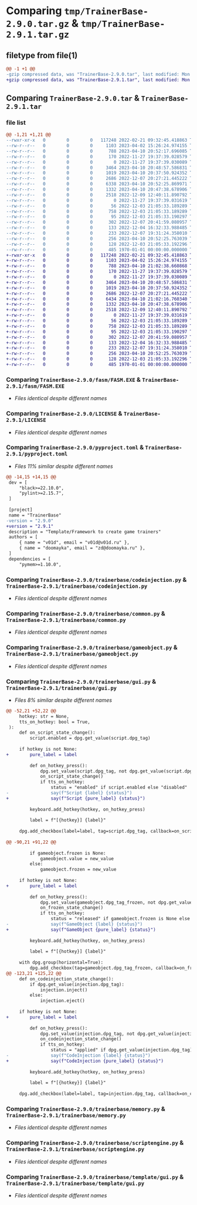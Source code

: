 # Comparing `tmp/TrainerBase-2.9.0.tar.gz` & `tmp/TrainerBase-2.9.1.tar.gz`

## filetype from file(1)

```diff
@@ -1 +1 @@
-gzip compressed data, was "TrainerBase-2.9.0.tar", last modified: Mon Apr 10 20:53:25 2023, max compression
+gzip compressed data, was "TrainerBase-2.9.1.tar", last modified: Mon Apr 10 21:03:01 2023, max compression
```

## Comparing `TrainerBase-2.9.0.tar` & `TrainerBase-2.9.1.tar`

### file list

```diff
@@ -1,21 +1,21 @@
--rwxr-xr-x   0        0        0   117248 2022-02-21 09:32:45.418863 TrainerBase-2.9.0/fasm/FASM.EXE
--rw-r--r--   0        0        0     1103 2023-04-02 15:26:24.974155 TrainerBase-2.9.0/LICENSE
--rw-r--r--   0        0        0      788 2023-04-10 20:52:17.696085 TrainerBase-2.9.0/pyproject.toml
--rw-r--r--   0        0        0      170 2022-11-27 19:37:39.028579 TrainerBase-2.9.0/README.md
--rw-r--r--   0        0        0        0 2022-11-27 19:37:39.030089 TrainerBase-2.9.0/trainerbase/__init__.py
--rw-r--r--   0        0        0     3464 2023-04-10 20:48:57.586831 TrainerBase-2.9.0/trainerbase/codeinjection.py
--rw-r--r--   0        0        0     1019 2023-04-10 20:37:50.924352 TrainerBase-2.9.0/trainerbase/common.py
--rw-r--r--   0        0        0     2686 2022-12-07 20:27:21.445222 TrainerBase-2.9.0/trainerbase/gameobject.py
--rw-r--r--   0        0        0     6338 2023-04-10 20:52:25.869971 TrainerBase-2.9.0/trainerbase/gui.py
--rw-r--r--   0        0        0     1332 2023-04-10 20:47:38.678906 TrainerBase-2.9.0/trainerbase/memory.py
--rw-r--r--   0        0        0     2518 2022-12-09 12:40:11.890792 TrainerBase-2.9.0/trainerbase/scriptengine.py
--rw-r--r--   0        0        0        0 2022-11-27 19:37:39.031619 TrainerBase-2.9.0/trainerbase/template/__init__.py
--rw-r--r--   0        0        0       56 2022-12-03 21:05:33.189289 TrainerBase-2.9.0/trainerbase/template/config.py
--rw-r--r--   0        0        0      758 2022-12-03 21:05:33.189289 TrainerBase-2.9.0/trainerbase/template/gui.py
--rw-r--r--   0        0        0       95 2022-12-03 21:05:33.190297 TrainerBase-2.9.0/trainerbase/template/injections.py
--rw-r--r--   0        0        0      302 2022-12-07 20:41:59.080957 TrainerBase-2.9.0/trainerbase/template/main.py
--rw-r--r--   0        0        0      133 2022-12-04 16:32:33.988485 TrainerBase-2.9.0/trainerbase/template/objects.py
--rw-r--r--   0        0        0      233 2022-12-07 19:31:24.358010 TrainerBase-2.9.0/trainerbase/template/scripts.py
--rw-r--r--   0        0        0      256 2023-04-10 20:52:25.763039 TrainerBase-2.9.0/trainerbase/tts.py
--rw-r--r--   0        0        0      128 2022-12-03 21:05:33.192296 TrainerBase-2.9.0/trainerbase/use_trainer_template.py
--rw-r--r--   0        0        0      485 1970-01-01 00:00:00.000000 TrainerBase-2.9.0/PKG-INFO
+-rwxr-xr-x   0        0        0   117248 2022-02-21 09:32:45.418863 TrainerBase-2.9.1/fasm/FASM.EXE
+-rw-r--r--   0        0        0     1103 2023-04-02 15:26:24.974155 TrainerBase-2.9.1/LICENSE
+-rw-r--r--   0        0        0      788 2023-04-10 21:02:38.660868 TrainerBase-2.9.1/pyproject.toml
+-rw-r--r--   0        0        0      170 2022-11-27 19:37:39.028579 TrainerBase-2.9.1/README.md
+-rw-r--r--   0        0        0        0 2022-11-27 19:37:39.030089 TrainerBase-2.9.1/trainerbase/__init__.py
+-rw-r--r--   0        0        0     3464 2023-04-10 20:48:57.586831 TrainerBase-2.9.1/trainerbase/codeinjection.py
+-rw-r--r--   0        0        0     1019 2023-04-10 20:37:50.924352 TrainerBase-2.9.1/trainerbase/common.py
+-rw-r--r--   0        0        0     2686 2022-12-07 20:27:21.445222 TrainerBase-2.9.1/trainerbase/gameobject.py
+-rw-r--r--   0        0        0     6434 2023-04-10 21:02:16.760340 TrainerBase-2.9.1/trainerbase/gui.py
+-rw-r--r--   0        0        0     1332 2023-04-10 20:47:38.678906 TrainerBase-2.9.1/trainerbase/memory.py
+-rw-r--r--   0        0        0     2518 2022-12-09 12:40:11.890792 TrainerBase-2.9.1/trainerbase/scriptengine.py
+-rw-r--r--   0        0        0        0 2022-11-27 19:37:39.031619 TrainerBase-2.9.1/trainerbase/template/__init__.py
+-rw-r--r--   0        0        0       56 2022-12-03 21:05:33.189289 TrainerBase-2.9.1/trainerbase/template/config.py
+-rw-r--r--   0        0        0      758 2022-12-03 21:05:33.189289 TrainerBase-2.9.1/trainerbase/template/gui.py
+-rw-r--r--   0        0        0       95 2022-12-03 21:05:33.190297 TrainerBase-2.9.1/trainerbase/template/injections.py
+-rw-r--r--   0        0        0      302 2022-12-07 20:41:59.080957 TrainerBase-2.9.1/trainerbase/template/main.py
+-rw-r--r--   0        0        0      133 2022-12-04 16:32:33.988485 TrainerBase-2.9.1/trainerbase/template/objects.py
+-rw-r--r--   0        0        0      233 2022-12-07 19:31:24.358010 TrainerBase-2.9.1/trainerbase/template/scripts.py
+-rw-r--r--   0        0        0      256 2023-04-10 20:52:25.763039 TrainerBase-2.9.1/trainerbase/tts.py
+-rw-r--r--   0        0        0      128 2022-12-03 21:05:33.192296 TrainerBase-2.9.1/trainerbase/use_trainer_template.py
+-rw-r--r--   0        0        0      485 1970-01-01 00:00:00.000000 TrainerBase-2.9.1/PKG-INFO
```

### Comparing `TrainerBase-2.9.0/fasm/FASM.EXE` & `TrainerBase-2.9.1/fasm/FASM.EXE`

 * *Files identical despite different names*

### Comparing `TrainerBase-2.9.0/LICENSE` & `TrainerBase-2.9.1/LICENSE`

 * *Files identical despite different names*

### Comparing `TrainerBase-2.9.0/pyproject.toml` & `TrainerBase-2.9.1/pyproject.toml`

 * *Files 11% similar despite different names*

```diff
@@ -14,15 +14,15 @@
 dev = [
     "black>=22.10.0",
     "pylint>=2.15.7",
 ]
 
 [project]
 name = "TrainerBase"
-version = "2.9.0"
+version = "2.9.1"
 description = "Template/Framework to create game trainers"
 authors = [
     { name = "v01d", email = "v01d@v01d.ru" },
     { name = "doomayka", email = "zd@doomayka.ru" },
 ]
 dependencies = [
     "pymem>=1.10.0",
```

### Comparing `TrainerBase-2.9.0/trainerbase/codeinjection.py` & `TrainerBase-2.9.1/trainerbase/codeinjection.py`

 * *Files identical despite different names*

### Comparing `TrainerBase-2.9.0/trainerbase/common.py` & `TrainerBase-2.9.1/trainerbase/common.py`

 * *Files identical despite different names*

### Comparing `TrainerBase-2.9.0/trainerbase/gameobject.py` & `TrainerBase-2.9.1/trainerbase/gameobject.py`

 * *Files identical despite different names*

### Comparing `TrainerBase-2.9.0/trainerbase/gui.py` & `TrainerBase-2.9.1/trainerbase/gui.py`

 * *Files 8% similar despite different names*

```diff
@@ -52,21 +52,22 @@
     hotkey: str = None,
     tts_on_hotkey: bool = True,
 ):
     def on_script_state_change():
         script.enabled = dpg.get_value(script.dpg_tag)
 
     if hotkey is not None:
+        pure_label = label
 
         def on_hotkey_press():
             dpg.set_value(script.dpg_tag, not dpg.get_value(script.dpg_tag))
             on_script_state_change()
             if tts_on_hotkey:
                 status = "enabled" if script.enabled else "disabled"
-                say(f"Script {label} {status}")
+                say(f"Script {pure_label} {status}")
 
         keyboard.add_hotkey(hotkey, on_hotkey_press)
 
         label = f"[{hotkey}] {label}"
 
     dpg.add_checkbox(label=label, tag=script.dpg_tag, callback=on_script_state_change, default_value=script.enabled)
 
@@ -90,21 +91,22 @@
 
         if gameobject.frozen is None:
             gameobject.value = new_value
         else:
             gameobject.frozen = new_value
 
     if hotkey is not None:
+        pure_label = label
 
         def on_hotkey_press():
             dpg.set_value(gameobject.dpg_tag_frozen, not dpg.get_value(gameobject.dpg_tag_frozen))
             on_frozen_state_change()
             if tts_on_hotkey:
                 status = "released" if gameobject.frozen is None else "frozen"
-                say(f"GameObject {label} {status}")
+                say(f"GameObject {pure_label} {status}")
 
         keyboard.add_hotkey(hotkey, on_hotkey_press)
 
         label = f"[{hotkey}] {label}"
 
     with dpg.group(horizontal=True):
         dpg.add_checkbox(tag=gameobject.dpg_tag_frozen, callback=on_frozen_state_change)
@@ -123,21 +125,22 @@
     def on_codeinjection_state_change():
         if dpg.get_value(injection.dpg_tag):
             injection.inject()
         else:
             injection.eject()
 
     if hotkey is not None:
+        pure_label = label
 
         def on_hotkey_press():
             dpg.set_value(injection.dpg_tag, not dpg.get_value(injection.dpg_tag))
             on_codeinjection_state_change()
             if tts_on_hotkey:
                 status = "applied" if dpg.get_value(injection.dpg_tag) else "removed"
-                say(f"CodeInjection {label} {status}")
+                say(f"CodeInjection {pure_label} {status}")
 
         keyboard.add_hotkey(hotkey, on_hotkey_press)
 
         label = f"[{hotkey}] {label}"
 
     dpg.add_checkbox(label=label, tag=injection.dpg_tag, callback=on_codeinjection_state_change)
```

### Comparing `TrainerBase-2.9.0/trainerbase/memory.py` & `TrainerBase-2.9.1/trainerbase/memory.py`

 * *Files identical despite different names*

### Comparing `TrainerBase-2.9.0/trainerbase/scriptengine.py` & `TrainerBase-2.9.1/trainerbase/scriptengine.py`

 * *Files identical despite different names*

### Comparing `TrainerBase-2.9.0/trainerbase/template/gui.py` & `TrainerBase-2.9.1/trainerbase/template/gui.py`

 * *Files identical despite different names*

